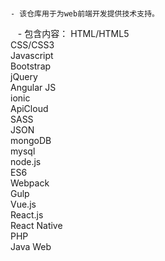 #
    - 该仓库用于为web前端开发提供技术支持。
    - 包含内容：
        HTML/HTML5 <br>
        CSS/CSS3 <br>
        Javascript <br>
        Bootstrap <br>
        jQuery <br>
        Angular JS <br>
        ionic <br>
        ApiCloud <br>
        SASS <br>
        JSON <br>
        mongoDB <br>
        mysql <br>
        node.js <br>
        ES6 <br>
        Webpack <br>
        Gulp <br>
        Vue.js <br>
        React.js <br>
        React Native <br>
        PHP <br>
        Java Web <br>
